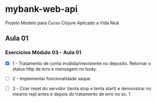 # mybank-web-api

Projeto Modelo para Curso Clojure Aplicado a Vida Real

## Aula 01

### Exercicios Módulo 03 - Aula 01

- [x] 1 - Tratamento de conta inválida/inexistente no deposito. Retornar o status http de erro e mensagem no body.

- [ ] 2 - Implementar funcionalidade saque

- [ ] 3 - Criar reset do servidor (tenta stop e tenta start) e demonstrar no mesmo repl antes e depois do tratamento de erro no ex. 1